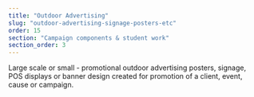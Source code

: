 ```yaml
---
title: "Outdoor Advertising"
slug: "outdoor-advertising-signage-posters-etc"
order: 15
section: "Campaign components & student work"
section_order: 3
---
```


Large scale or small - promotional outdoor advertising posters, signage, POS displays or banner design created for promotion of a client, event, cause or campaign.